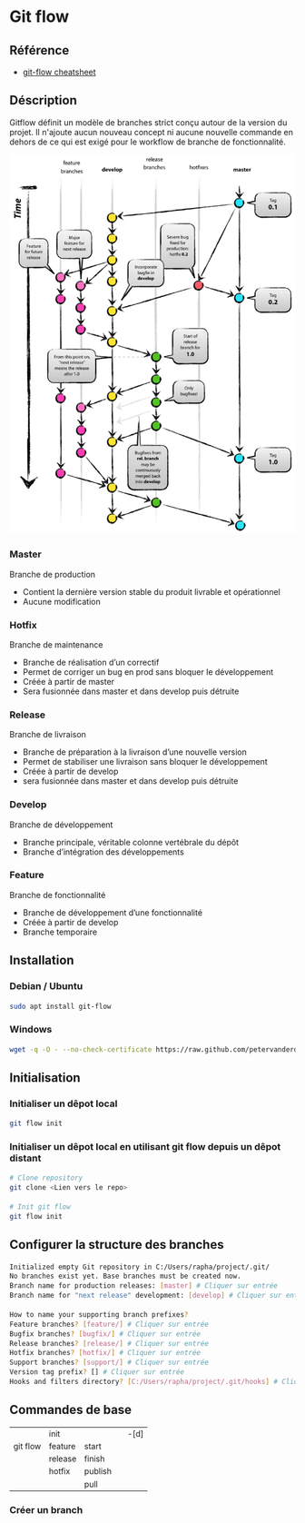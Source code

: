 # Git flow

## Référence

- [git-flow cheatsheet](https://danielkummer.github.io/git-flow-cheatsheet/index.fr_FR.html)

## Déscription

Gitflow définit un modèle de branches strict conçu autour de la version du projet. Il n'ajoute aucun nouveau concept ni aucune nouvelle commande en dehors de ce qui est exigé pour le workflow de branche de fonctionnalité.

![Git flow](../../asset/media/gitflow-model.png)

### Master 

Branche de production
- Contient la dernière version stable du produit livrable et opérationnel
- Aucune modification

### Hotfix 

Branche de maintenance
- Branche de réalisation d’un correctif
- Permet de corriger un bug en prod sans bloquer le développement
- Créée à partir de master
- Sera fusionnée dans master et dans develop puis détruite

### Release 

Branche de livraison
- Branche de préparation à la livraison d’une nouvelle version
- Permet de stabiliser une livraison sans bloquer le développement
- Créée à partir de develop
- sera fusionnée dans master et dans develop puis détruite

### Develop 

Branche de développement
- Branche principale, véritable colonne vertébrale du dépôt
- Branche d’intégration des développements

### Feature

Branche de fonctionnalité
- Branche de développement d’une fonctionnalité
- Créée à partir de develop
- Branche temporaire


## Installation

### Debian / Ubuntu 

```bash
sudo apt install git-flow
```
### Windows 

```bash
wget -q -O - --no-check-certificate https://raw.github.com/petervanderdoes/gitflow-avh/develop/contrib/gitflow-installer.sh install stable | bash
```

## Initialisation

### Initialiser un dêpot local

```bash
git flow init
```

### Initialiser un dêpot local en utilisant git flow depuis un dêpot distant

```bash
# Clone repository
git clone <Lien vers le repo>

# Init git flow
git flow init
```

## Configurer la structure des branches

```bash 
Initialized empty Git repository in C:/Users/rapha/project/.git/ 
No branches exist yet. Base branches must be created now.
Branch name for production releases: [master] # Cliquer sur entrée
Branch name for "next release" development: [develop] # Cliquer sur entrée

How to name your supporting branch prefixes?
Feature branches? [feature/] # Cliquer sur entrée
Bugfix branches? [bugfix/] # Cliquer sur entrée
Release branches? [release/] # Cliquer sur entrée
Hotfix branches? [hotfix/] # Cliquer sur entrée
Support branches? [support/] # Cliquer sur entrée
Version tag prefix? [] # Cliquer sur entrée
Hooks and filters directory? [C:/Users/rapha/project/.git/hooks] # Cliquer sur entrée
```

## Commandes de base

|         |         |         |              |      |
| ---     | ---     | ---     | ---          | ---  |
|         | init    |         |              | -[d] |
|git flow | feature | start   | <branch-name>|      |
|         | release | finish  |              |      |
|         | hotfix  | publish |              |      |
|         |         | pull    |              |      |

### Créer un branch 